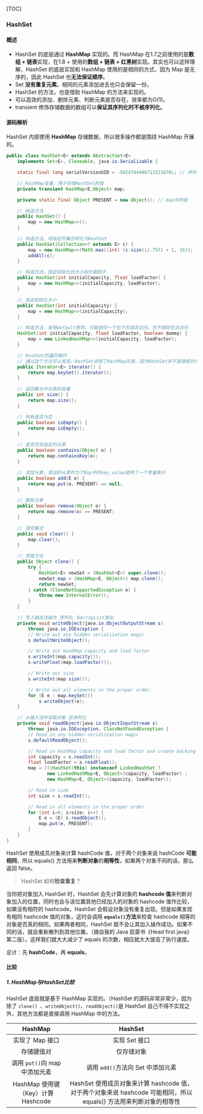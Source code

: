 [TOC]

### HashSet

#### 概述

- HashSet 的底层通过 **HashMap** 实现的。而 HashMap 在1.7之前使用的是**数组 + 链表**实现，在1.8 + 使用的**数组 + 链表 + 红黑树**实现。其实也可以这样理解，HashSet 的底层实现和 HashMap 使用的是相同的方式，因为 Map 是无序的，因此 HashSet 也**无法保证顺序**。
- Set **没有重复元素**。相同的元素添加进去也只会保留一份。
- HashSet 的方法，也是借助 HashMap 的方法来实现的。
- 可以高效的添加、删除元素、判断元素是否存在，效率都为O(1)。
- transient 修饰存储数据的数组可以**保证其序列化时不被序列化**。



#### 源码解析

HashSet 内部使用 **HashMap** 存储数据，所以很多操作都是围绕 HashMap 开展的。

```java
public class HashSet<E> extends AbstractSet<E>
    implements Set<E>, Cloneable, java.io.Serializable {

    static final long serialVersionUID = -5024744406713321676L; // 序列化版本号

    // HashMap变量，用于存放HashSet的值 
    private transient HashMap<E,Object> map;  

    private static final Object PRESENT = new Object(); // map中的值

    // 构造方法
    public HashSet() {
        map = new HashMap<>();
    }

    // 构造方法，将指定的集合转化为HashSet
    public HashSet(Collection<? extends E> c) {
        map = new HashMap<>(Math.max((int) (c.size()/.75f) + 1, 16));
        addAll(c);
    }

    // 构造方法，指定初始化的大小和负载因子
    public HashSet(int initialCapacity, float loadFactor) {
        map = new HashMap<>(initialCapacity, loadFactor);
    }

    // 指定初始化大小
    public HashSet(int initialCapacity) {
        map = new HashMap<>(initialCapacity);
    }

    // 构造方法，采用default修饰，只能是同一个包下的成员访问。包不相同无法访问
    HashSet(int initialCapacity, float loadFactor, boolean dummy) {
        map = new LinkedHashMap<>(initialCapacity, loadFactor);
    }

    // HashSet的遍历操作
    // 通过这个方法可以发现，HashSet调用了HashMap存放，因为HashSet并不是键值对存储，所以它只是把它的值做了Map中的键，在遍历HashSet的集合元素时，实际上是遍历的Map中Key的集合。
    public Iterator<E> iterator() {
        return map.keySet().iterator();
    }

    // 返回集合中元素的容量
    public int size() {
        return map.size();
    }

    // 判断是否为空
    public boolean isEmpty() {
        return map.isEmpty();
    }

    // 是否包含指定的元素
    public boolean contains(Object o) {
        return map.containsKey(o);
    }

    // 添加元素，添加的元素作为了Map中的key,value使用了一个常量表示
    public boolean add(E e) {
        return map.put(e, PRESENT) == null;
    }

    // 删除元素
    public boolean remove(Object o) {
        return map.remove(o) == PRESENT;
    }

    // 清空集合
    public void clear() {
        map.clear();
    }

    // 克隆方法
    public Object clone() {
        try {
            HashSet<E> newSet = (HashSet<E>) super.clone();
            newSet.map = (HashMap<E, Object>) map.clone();
            return newSet;
        } catch (CloneNotSupportedException e) {
            throw new InternalError();
        }
    }

    // 写入输出流操作 序列化 与ArrayList类似
    private void writeObject(java.io.ObjectOutputStream s)
        throws java.io.IOException {
        // Write out any hidden serialization magic
        s.defaultWriteObject();

        // Write out HashMap capacity and load factor
        s.writeInt(map.capacity());
        s.writeFloat(map.loadFactor());

        // Write out size
        s.writeInt(map.size());

        // Write out all elements in the proper order.
        for (E e : map.keySet())
            s.writeObject(e);
    }

    // 从输入流中读取对象 反序列化
    private void readObject(java.io.ObjectInputStream s)
        throws java.io.IOException, ClassNotFoundException {
        // Read in any hidden serialization magic
        s.defaultReadObject();

        // Read in HashMap capacity and load factor and create backing HashMap
        int capacity = s.readInt();
        float loadFactor = s.readFloat();
        map = (((HashSet)this) instanceof LinkedHashSet ?
               new LinkedHashMap<E, Object>(capacity, loadFactor) :
               new HashMap<E, Object>(capacity, loadFactor));

        // Read in size
        int size = s.readInt();

        // Read in all elements in the proper order.
        for (int i=0; i<size; i++) {
            E e = (E) s.readObject();
            map.put(e, PRESENT);
        }
    }
}
```

HashSet 使用成员对象来计算 hashCode 值，对于两个对象来说 hashCode **可能相同**，所以 equals() 方法用来**判断对象**的**相等性**，如果两个对象不同的话，那么返回 false。



> HashSet 如何**检查重复**？

当你把对象加入 HashSet 时，HashSet 会先计算对象的 **hashcode 值**来判断对象加入的位置，同时也会与该位置其他已经加入的对象的 hashcode 值作比较，如果没有相符的 hashcode，HashSet 会假设对象没有重复出现。但是如果发现有相同 hashcode 值的对象，这时会调用 **`equals()`方法**来检查 hashcode 相等的对象是否真的相同。如果两者相同，HashSet 就不会让其加入操作成功。如果不同的话，就会重新散列到其他位置。（摘自我的 Java 启蒙书《Head first java》第二版）。这样我们就大大减少了 equals 的次数，相应就大大提高了执行速度。

总计：先 **hashCode**，再 **equals**。



#### 比较

##### 1. HashMap与HashSet比较

HashSet 底层就是基于 HashMap 实现的。（HashSet 的源码非常非常少，因为除了 `clone() `、`writeObject()`、`readObject()`是 HashSet 自己不得不实现之外，其他方法都是直接调用 HashMap 中的方法。

|              HashMap              |                           HashSet                            |
| :-------------------------------: | :----------------------------------------------------------: |
|          实现了 Map 接口          |                        实现 Set 接口                         |
|            存储键值对             |                          仅存储对象                          |
|   调用 `put()`向 map 中添加元素   |              调用 `add()`方法向 Set 中添加元素               |
| HashMap 使用键（Key）计算Hashcode | HashSet 使用成员对象来计算 hashcode 值，对于两个对象来说 hashcode 可能相同，所以 equals() 方法用来判断对象的相等性 |